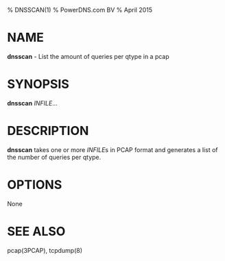 % DNSSCAN(1)
% PowerDNS.com BV
% April 2015

# NAME
**dnsscan** - List the amount of queries per qtype in a pcap

# SYNOPSIS
**dnsscan** *INFILE*...

# DESCRIPTION
**dnsscan** takes one or more *INFILE*s in PCAP format and generates a list of
the number of queries per qtype.

# OPTIONS
None

# SEE ALSO
pcap(3PCAP), tcpdump(8)

